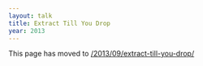 ```yaml
---
layout: talk
title: Extract Till You Drop
year: 2013
---
```


This page has moved to [/2013/09/extract-till-you-drop/](/2013/09/extract-till-you-drop/)


